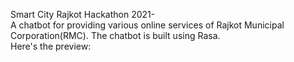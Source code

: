 Smart City Rajkot Hackathon 2021- <br>
A chatbot for providing various online services of Rajkot Municipal Corporation(RMC). 
The chatbot is built using Rasa. <br>
Here's the preview: <br>
